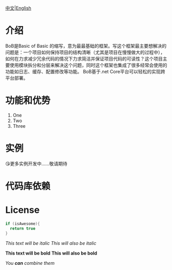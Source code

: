 [中文](Document/zh_cn/Main.md)|[English](Document/en_us/Main.md)

# 介绍
BoB是Basic of Basic 的缩写，意为最最基础的框架。写这个框架最主要想解决的问题是：一个项目如何保持项目的结构清晰（尤其是项目在慢慢做大的过程中），如何在力求减少冗余代码的情况下力求简洁并保证项目代码的可读性？这个项目主要使用模块拆分和分层来解决这个问题，同时这个框架也集成了很多经常会使用的功能如日志、缓存、配置修改等功能。
BoB基于.net Core平台可以轻松的实现跨平台部署。



# 功能和优势
1. One
2. Two
3. Three



# 实例


:kissing_heart:更多实例开发中……敬请期待




# 代码库依赖



# License

```C#
if (isAwesome){
  return true
}
```

*This text will be italic*
_This will also be italic_

**This text will be bold**
__This will also be bold__

_You **can** combine them_

